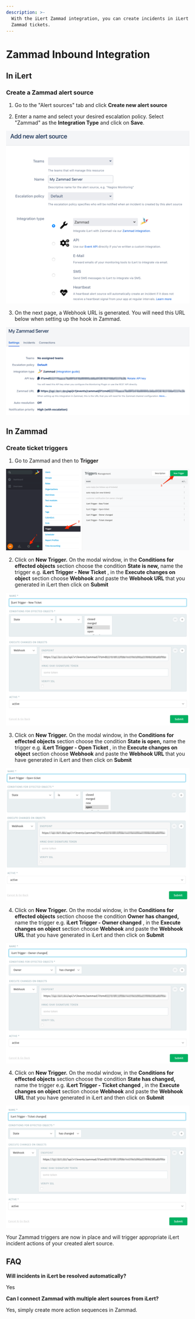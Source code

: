 ```yaml
---
description: >-
  With the iLert Zammad integration, you can create incidents in iLert based on
  Zammad tickets.
---
```


# Zammad Inbound Integration

## In iLert <a id="in-ilert"></a>

### Create a Zammad alert source <a id="create-alert-source"></a>

1. Go to the "Alert sources" tab and click **Create new alert source**

2. Enter a name and select your desired escalation policy. Select "Zammad" as the **Integration Type** and click on **Save**.

![](../../.gitbook/assets/screenshot_07_02_21__13_11.png)

3. On the next page, a Webhook URL is generated. You will need this URL below when setting up the hook in Zammad.

![](../../.gitbook/assets/screenshot_07_02_21__13_11%20%281%29.png)

## In Zammad <a id="in-topdesk"></a>

### Create ticket triggers <a id="create-action-sequences"></a>

1. Go to Zammad and then to **Trigger**

![](../../.gitbook/assets/screenshot_07_02_21__13_13.png)

2. Click on **New Trigger.** On the modal window, in the **Conditions for effected objects** section choose the condition **State is new,** name the trigger e.g. **iLert Trigger - New Ticket** , in the **Execute changes on object** section choose **Webhook** and paste the **Webhook URL** that you generated in iLert then click on **Submit**

![](../../.gitbook/assets/screenshot_07_02_21__13_18.png)

3. Click on **New Trigger.** On the modal window, in the **Conditions for effected objects** section choose the condition **State is open,** name the trigger e.g. **iLert Trigger - Open Ticket** , in the **Execute changes on object** section choose **Webhook** and paste the **Webhook URL** that you have generated in iLert and then click on **Submit**

![](../../.gitbook/assets/screenshot_07_02_21__13_24.png)

4. Click on **New Trigger.** On the modal window, in the **Conditions for effected objects** section choose the condition **Owner has changed,** name the trigger e.g. **iLert Trigger - Owner changed** , in the **Execute changes on object** section choose **Webhook** and paste the **Webhook URL** that you have generated in iLert and then click on **Submit**

![](../../.gitbook/assets/screenshot_07_02_21__13_26.png)

4. Click on **New Trigger.** On the modal window, in the **Conditions for effected objects** section choose the condition **State has changed,** name the trigger e.g. **iLert Trigger - Ticket changed** , in the **Execute changes on object** section choose **Webhook** and paste the **Webhook URL** that you have generated in iLert and then click on **Submit**

![](../../.gitbook/assets/screenshot_07_02_21__13_27.png)

Your Zammad triggers are now in place and will trigger appropriate iLert incident actions of your created alert source.

## FAQ <a id="faq"></a>

**Will incidents in iLert be resolved automatically?**

Yes

**Can I connect Zammad with multiple alert sources from iLert?**

Yes, simply create more action sequences in Zammad.

